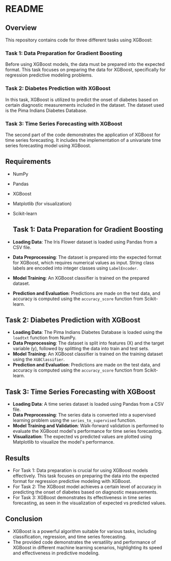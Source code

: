 # README

## Overview
This repository contains code for three different tasks using XGBoost:

### Task 1: Data Preparation for Gradient Boosting
Before using XGBoost models, the data must be prepared into the expected format. This task focuses on preparing the data for XGBoost, specifically for regression predictive modeling problems.

### Task 2: Diabetes Prediction with XGBoost
In this task, XGBoost is utilized to predict the onset of diabetes based on certain diagnostic measurements included in the dataset. The dataset used is the Pima Indians Diabetes Database.

### Task 3: Time Series Forecasting with XGBoost
The second part of the code demonstrates the application of XGBoost for time series forecasting. It includes the implementation of a univariate time series forecasting model using XGBoost.



## Requirements
- NumPy
- Pandas
- XGBoost
- Matplotlib (for visualization)
- Scikit-learn

  ## Task 1: Data Preparation for Gradient Boosting
- **Loading Data**: The Iris Flower dataset is loaded using Pandas from a CSV file.
- **Data Preprocessing**: The dataset is prepared into the expected format for XGBoost, which requires numerical values as input. String class labels are encoded into integer classes using `LabelEncoder`.
- **Model Training**: An XGBoost classifier is trained on the prepared dataset.
- **Prediction and Evaluation**: Predictions are made on the test data, and accuracy is computed using the `accuracy_score` function from Scikit-learn.

## Task 2: Diabetes Prediction with XGBoost
- **Loading Data**: The Pima Indians Diabetes Database is loaded using the `loadtxt` function from NumPy.
- **Data Preprocessing**: The dataset is split into features (X) and the target variable (y), followed by splitting the data into train and test sets.
- **Model Training**: An XGBoost classifier is trained on the training dataset using the `XGBClassifier`.
- **Prediction and Evaluation**: Predictions are made on the test data, and accuracy is computed using the `accuracy_score` function from Scikit-learn.

## Task 3: Time Series Forecasting with XGBoost
- **Loading Data**: A time series dataset is loaded using Pandas from a CSV file.
- **Data Preprocessing**: The series data is converted into a supervised learning problem using the `series_to_supervised` function.
- **Model Training and Validation**: Walk-forward validation is performed to evaluate the XGBoost model's performance for time series forecasting.
- **Visualization**: The expected vs predicted values are plotted using Matplotlib to visualize the model's performance.



## Results
- For Task 1: Data preparation is crucial for using XGBoost models effectively. This task focuses on preparing the data into the expected format for regression predictive modeling with XGBoost.
- For Task 2: The XGBoost model achieves a certain level of accuracy in predicting the onset of diabetes based on diagnostic measurements.
- For Task 3: XGBoost demonstrates its effectiveness in time series forecasting, as seen in the visualization of expected vs predicted values.


## Conclusion
- XGBoost is a powerful algorithm suitable for various tasks, including classification, regression, and time series forecasting.
- The provided code demonstrates the versatility and performance of XGBoost in different machine learning scenarios, highlighting its speed and effectiveness in predictive modeling.
